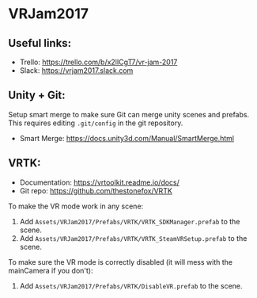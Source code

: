 # VRJam2017

## Useful links:

* Trello: https://trello.com/b/x2lICgT7/vr-jam-2017  
* Slack: https://vrjam2017.slack.com  

## Unity + Git:

Setup smart merge to make sure Git can merge unity scenes and prefabs. This requires editing `.git/config` in the git repository.  
* Smart Merge: https://docs.unity3d.com/Manual/SmartMerge.html  

## VRTK:

* Documentation: https://vrtoolkit.readme.io/docs/  
* Git repo: https://github.com/thestonefox/VRTK  

To make the VR mode work in any scene: 
1. Add `Assets/VRJam2017/Prefabs/VRTK/VRTK_SDKManager.prefab` to the scene.
2. Add `Assets/VRJam2017/Prefabs/VRTK/VRTK_SteamVRSetup.prefab` to the scene.

To make sure the VR mode is correctly disabled (it will mess with the mainCamera if you don't):
1. Add `Assets/VRJam2017/Prefabs/VRTK/DisableVR.prefab` to the scene.



